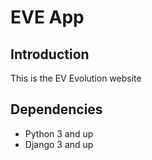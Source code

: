 # EVE App

## Introduction

This is the EV Evolution website

## Dependencies

- Python 3 and up
- Django 3 and up

